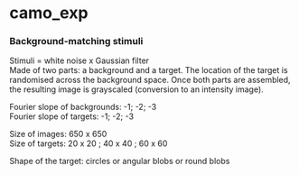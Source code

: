 # camo_exp
### Background-matching stimuli 
Stimuli = white noise x Gaussian filter <br>
Made of two parts: a background and a target. The location of the target is randomised across the background space. Once both parts are assembled, the resulting image is grayscaled (conversion to an intensity image). 

Fourier slope of backgrounds: -1; -2; -3 <br>
Fourier slope of targets: -1; -2; -3

Size of images: 650 x 650 <br>
Size of targets: 20 x 20 ; 40 x 40 ; 60 x 60

Shape of the target: circles or angular blobs or round blobs